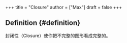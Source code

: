 +++
title = "Closure"
author = ["Max"]
draft = false
+++

## Definition {#definition}

封闭性（Closure）使你把不完整的图形看成完整的。
